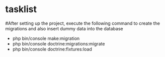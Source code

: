 # tasklist

#After setting up the project, execute the following command to create the migrations and also insert dummy data into the database

- php bin/console make:migration
- php bin/console doctrine:migrations:migrate
- php bin/console doctrine:fixtures:load
